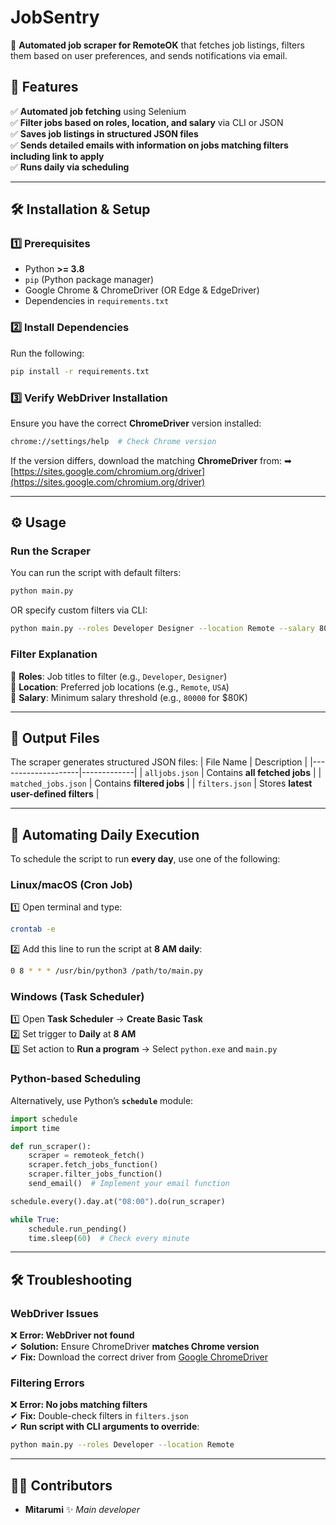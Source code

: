 # **JobSentry**
🚀 **Automated job scraper for RemoteOK** that fetches job listings, filters them based on user preferences, and sends notifications via email.

## **📌 Features**
✅ **Automated job fetching** using Selenium  
✅ **Filter jobs based on roles, location, and salary** via CLI or JSON  
✅ **Saves job listings in structured JSON files**       
✅ **Sends detailed emails with information on jobs matching filters including link to apply**   
✅ **Runs daily via scheduling**  

---

## **🛠 Installation & Setup**
### **1️⃣ Prerequisites**
- Python **>= 3.8**
- `pip` (Python package manager)
- Google Chrome & ChromeDriver (OR Edge & EdgeDriver)
- Dependencies in `requirements.txt`

### **2️⃣ Install Dependencies**
Run the following:
```bash
pip install -r requirements.txt
```

### **3️⃣ Verify WebDriver Installation**
Ensure you have the correct **ChromeDriver** version installed:
```bash
chrome://settings/help  # Check Chrome version
```
If the version differs, download the matching **ChromeDriver** from:
➡ [https://sites.google.com/chromium.org/driver](https://sites.google.com/chromium.org/driver)

---

## **⚙️ Usage**
### **Run the Scraper**
You can run the script with default filters:
```bash
python main.py
```
OR specify custom filters via CLI:
```bash
python main.py --roles Developer Designer --location Remote --salary 80000
```

### **Filter Explanation**
🔹 **Roles**: Job titles to filter (e.g., `Developer`, `Designer`)  
🔹 **Location**: Preferred job locations (e.g., `Remote`, `USA`)  
🔹 **Salary**: Minimum salary threshold (e.g., `80000` for $80K)

---

## **💾 Output Files**
The scraper generates structured JSON files:
| File Name          | Description |
|--------------------|-------------|
| `alljobs.json`    | Contains **all fetched jobs** |
| `matched_jobs.json` | Contains **filtered jobs** |
| `filters.json`    | Stores **latest user-defined filters** |

---

## **🔄 Automating Daily Execution**
To schedule the script to run **every day**, use one of the following:

### **Linux/macOS (Cron Job)**
1️⃣ Open terminal and type:
```bash
crontab -e
```
2️⃣ Add this line to run the script at **8 AM daily**:
```bash
0 8 * * * /usr/bin/python3 /path/to/main.py
```

### **Windows (Task Scheduler)**
1️⃣ Open **Task Scheduler** → **Create Basic Task**  
2️⃣ Set trigger to **Daily** at **8 AM**  
3️⃣ Set action to **Run a program** → Select `python.exe` and `main.py`

### **Python-based Scheduling**
Alternatively, use Python’s **`schedule`** module:
```python
import schedule
import time

def run_scraper():
    scraper = remoteok_fetch()
    scraper.fetch_jobs_function()
    scraper.filter_jobs_function()
    send_email()  # Implement your email function

schedule.every().day.at("08:00").do(run_scraper)

while True:
    schedule.run_pending()
    time.sleep(60)  # Check every minute
```

---

## **🛠 Troubleshooting**
### **WebDriver Issues**
❌ **Error: WebDriver not found**  
✔ **Solution:** Ensure ChromeDriver **matches Chrome version**  
✔ **Fix:** Download the correct driver from [Google ChromeDriver](https://sites.google.com/chromium.org/driver)

### **Filtering Errors**
❌ **Error: No jobs matching filters**  
✔ **Fix:** Double-check filters in `filters.json`  
✔ **Run script with CLI arguments to override**:
```bash
python main.py --roles Developer --location Remote
```

---

## **👨‍💻 Contributors**
- **Mitarumi** ✨ _Main developer_
